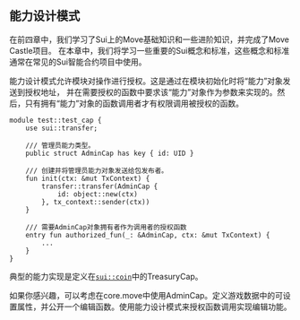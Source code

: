 ## 能力设计模式

在前四章中，我们学习了Sui上的Move基础知识和一些进阶知识，并完成了Move Castle项目。
在本章中，我们将学习一些重要的Sui概念和标准，这些概念和标准通常在常见的Sui智能合约项目中使用。

能力设计模式允许模块对操作进行授权。这是通过在模块初始化时将“能力”对象发送到授权地址，
并在需要授权的函数中要求该“能力”对象作为参数来实现的。然后，只有拥有“能力”对象的函数调用者才有权限调用被授权的函数。

```move
module test::test_cap {
    use sui::transfer;
    
    /// 管理员能力类型。
    public struct AdminCap has key { id: UID }
    
    /// 创建并将管理员能力对象发送给包发布者。
    fun init(ctx: &mut TxContext) {
        transfer::transfer(AdminCap {
            id: object::new(ctx)
        }, tx_context::sender(ctx))
    }
    
    /// 需要AdminCap对象拥有者作为调用者的授权函数
    entry fun authorized_fun(_: &AdminCap, ctx: &mut TxContext) {
        ...
    }
}
```

典型的能力实现是定义在[`sui::coin`](https://github.com/MystenLabs/sui/tree/main/crates/sui-framework/packages/sui-framework/sources/coin.move#L19)中的TreasuryCap。

如果你感兴趣，可以考虑在core.move中使用AdminCap。定义游戏数据中的可设置属性，并公开一个编辑函数。使用能力设计模式来授权函数调用实现编辑功能。